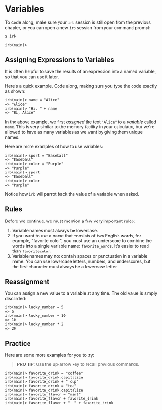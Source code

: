 # Variables

To code along, make sure your `irb` session is still open
from the previous chapter, or you can open a new `irb` session
from your command prompt:

``` shell
$ irb

irb(main)>
```

## Assigning Expressions to Variables

It is often helpful to save the results of an expression into
a named variable, so that you can use it later.

Here's a quick example.  Code along, making sure you type
the code exactly as shown:

``` irb
irb(main)> name = "Alice"
=> "Alice"
irb(main)> "Hi, " + name
=> "Hi, Alice"
```

In the above example, we first _assigned_ the text `"Alice"` to
a _variable_ called `name`.  This is very similar to the memory
facility in your calculator, but we're allowed to have as many
variables as we want by giving them unique names.

Here are more examples of how to use variables:

``` irb
irb(main)> sport = "Baseball"
=> "Baseball"
irb(main)> color = "Purple"
=> "Purple"
irb(main)> sport
=> "Baseball"
irb(main)> color
=> "Purple"
```

Notice how `irb` will parrot back the value of a variable when asked.

## Rules


Before we continue, we must mention a few very important rules:

1. Variable names must always be lowercase.
2. If you want to use a name that consists of two English words,
for example, "favorite color", you must use an underscore to combine the
words into a single variable name: `favorite_words`.  It's easier to read than `favoritecolor`.
3. Variable names may not contain spaces or punctuation in a variable name.
You can use lowercase letters, numbers, and underscores, but the first character must
always be a lowercase letter.

## Reassignment

You can assign a new value to a variable at any time.  The old value
is simply discarded:

``` irb
irb(main)> lucky_number = 5
=> 5
irb(main)> lucky_number = 10
=> 10
irb(main)> lucky_number * 2
=> 20
```

## Practice

Here are some more examples for you to try:

> **PRO TIP**: Use the up-arrow key to recall previous commands.

``` irb
irb(main)> favorite_drink = "coffee"
irb(main)> favorite_drink.capitalize
irb(main)> favorite_drink + " cup"
irb(main)> favorite_drink = "tea"
irb(main)> favorite_drink.capitalize
irb(main)> favorite_flavor = "mint"
irb(main)> favorite_flavor + favorite_drink
irb(main)> favorite_flavor + "  " + favorite_drink
```

